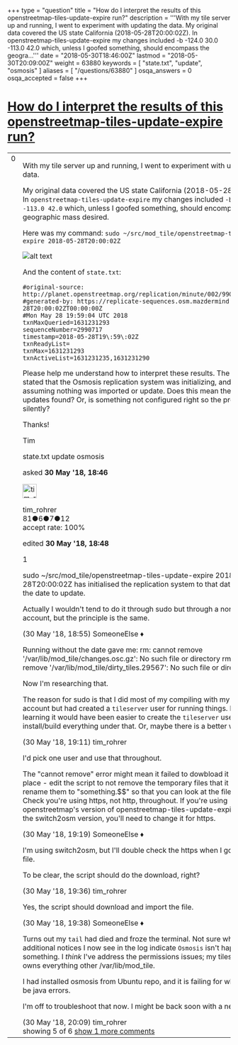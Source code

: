 +++
type = "question"
title = "How do I interpret the results of this openstreetmap-tiles-update-expire run?"
description = '''With my tile server up and running, I went to experiment with updating the data.  My original data covered the US state California (2018-05-28T20:00:02Z). In openstreetmap-tiles-update-expire my changes included -b -124.0 30.0 -113.0 42.0 which, unless I goofed something, should encompass the geogra...'''
date = "2018-05-30T18:46:00Z"
lastmod = "2018-05-30T20:09:00Z"
weight = 63880
keywords = [ "state.txt", "update", "osmosis" ]
aliases = [ "/questions/63880" ]
osqa_answers = 0
osqa_accepted = false
+++

<div class="headNormal">

# [How do I interpret the results of this openstreetmap-tiles-update-expire run?](/questions/63880/how-do-i-interpret-the-results-of-this-openstreetmap-tiles-update-expire-run)

</div>

<div id="main-body">

<div id="askform">

<table id="question-table" style="width:100%;">
<colgroup>
<col style="width: 50%" />
<col style="width: 50%" />
</colgroup>
<tbody>
<tr>
<td style="width: 30px; vertical-align: top"><div class="vote-buttons">
<span id="post-63880-upvote" class="ajax-command post-vote up" rel="nofollow" title="I like this post (click again to cancel)"> </span>
<div id="post-63880-score" class="post-score" title="current number of votes">
0
</div>
<span id="post-63880-downvote" class="ajax-command post-vote down" rel="nofollow" title="I dont like this post (click again to cancel)"> </span> <span id="favorite-mark" class="ajax-command favorite-mark" rel="nofollow" title="mark/unmark this question as favorite (click again to cancel)"> </span>
<div id="favorite-count" class="favorite-count">
&#10;</div>
</div></td>
<td><div id="item-right">
<div class="question-body">
<p>With my tile server up and running, I went to experiment with updating the data.</p>
<p>My original data covered the US state California (2018-05-28T20:00:02Z). In <code>openstreetmap-tiles-update-expire</code> my changes included <code>-b -124.0 30.0 -113.0 42.0</code> which, unless I goofed something, should encompass the geographic mass desired.</p>
<p>Here was my command: <code>sudo ~/src/mod_tile/openstreetmap-tiles-update-expire 2018-05-28T20:00:02Z</code></p>
<p><img src="/upfiles/OSM_Update_Results_9AUnsuP.png" alt="alt text" /></p>
<p>And the content of <code>state.txt</code>:</p>
<pre><code>#original-source: http://planet.openstreetmap.org/replication/minute/002/990/717.state.txt
#generated-by: https://replicate-sequences.osm.mazdermind.de/?2018-05-28T20:00:02ZT00:00:00Z
#Mon May 28 19:59:04 UTC 2018
txnMaxQueried=1631231293
sequenceNumber=2990717
timestamp=2018-05-28T19\:59\:02Z
txnReadyList=
txnMax=1631231293
txnActiveList=1631231235,1631231290</code></pre>
<p>Please help me understand how to interpret these results. The <code>run.log</code> only stated that the Osmosis replication system was initializing, and so I'm assuming nothing was imported or update. Does this mean there were no updates found? Or, is something not configured right so the process failed silently?</p>
<p>Thanks!</p>
<p>Tim</p>
</div>
<div id="question-tags" class="tags-container tags">
<span class="post-tag tag-link-state.txt" rel="tag" title="see questions tagged &#39;state.txt&#39;">state.txt</span> <span class="post-tag tag-link-update" rel="tag" title="see questions tagged &#39;update&#39;">update</span> <span class="post-tag tag-link-osmosis" rel="tag" title="see questions tagged &#39;osmosis&#39;">osmosis</span>
</div>
<div id="question-controls" class="post-controls">
&#10;</div>
<div class="post-update-info-container">
<div class="post-update-info post-update-info-user">
<p>asked <strong>30 May '18, 18:46</strong></p>
<img src="https://secure.gravatar.com/avatar/9d2fa479c7f7984fd8fd435b2badbc4d?s=32&amp;d=identicon&amp;r=g" class="gravatar" width="32" height="32" alt="tim_rohrer&#39;s gravatar image" />
<p><span>tim_rohrer</span><br />
<span class="score" title="81 reputation points">81</span><span title="6 badges"><span class="badge1">●</span><span class="badgecount">6</span></span><span title="7 badges"><span class="silver">●</span><span class="badgecount">7</span></span><span title="12 badges"><span class="bronze">●</span><span class="badgecount">12</span></span><br />
<span class="accept_rate" title="Rate of the user&#39;s accepted answers">accept rate:</span> <span title="tim_rohrer has one accepted answer">100%</span></p>
</img>
</div>
<div class="post-update-info post-update-info-edited">
<p><span> edited <strong>30 May '18, 18:48</strong> </span></p>
</div>
</div>
<div id="comments-container-63880" class="comments-container">
<span id="63881"></span>
<div id="comment-63881" class="comment">
<div id="post-63881-score" class="comment-score">
1
</div>
<div class="comment-text">
<p>sudo ~/src/mod_tile/openstreetmap-tiles-update-expire 2018-05-28T20:00:02Z has initialised the replication system to that date; run it without the date to update.</p>
<p>Actually I wouldn't tend to do it through sudo but through a normal user account, but the principle is the same.</p>
</div>
<div id="comment-63881-info" class="comment-info">
<span class="comment-age">(30 May '18, 18:55)</span> <span class="comment-user userinfo">SomeoneElse ♦</span>
</div>
</div>
<span id="63882"></span>
<div id="comment-63882" class="comment">
<div id="post-63882-score" class="comment-score">
&#10;</div>
<div class="comment-text">
<p>Running without the date gave me: rm: cannot remove '/var/lib/mod_tile/changes.osc.gz': No such file or directory rm: cannot remove '/var/lib/mod_tile/dirty_tiles.29567': No such file or directory</p>
<p>Now I'm researching that.</p>
<p>The reason for sudo is that I did most of my compiling with my regular account but had created a <code>tileserver</code> user for running things. I'm now learning it would have been easier to create the <code>tileserver</code> user first, then install/build everything under that. Or, maybe there is a better way?</p>
</div>
<div id="comment-63882-info" class="comment-info">
<span class="comment-age">(30 May '18, 19:11)</span> <span class="comment-user userinfo">tim_rohrer</span>
</div>
</div>
<span id="63884"></span>
<div id="comment-63884" class="comment">
<div id="post-63884-score" class="comment-score">
&#10;</div>
<div class="comment-text">
<p>I'd pick one user and use that throughout.</p>
<p>The "cannot remove" error might mean it failed to dowbload it in the first place - edit the script to not remove the temporary files that it creates (or rename them to "something.$$" so that you can look at the files afterwards). Check you're using https, not http, throughout. If you're using openstreetmap's version of openstreetmap-tiles-update-expire rather than the switch2osm version, you'll need to change it for https.</p>
</div>
<div id="comment-63884-info" class="comment-info">
<span class="comment-age">(30 May '18, 19:19)</span> <span class="comment-user userinfo">SomeoneElse ♦</span>
</div>
</div>
<span id="63885"></span>
<div id="comment-63885" class="comment">
<div id="post-63885-score" class="comment-score">
&#10;</div>
<div class="comment-text">
<p>I'm using switch2osm, but I'll double check the https when I go through the file.</p>
<p>To be clear, the script should do the download, right?</p>
</div>
<div id="comment-63885-info" class="comment-info">
<span class="comment-age">(30 May '18, 19:36)</span> <span class="comment-user userinfo">tim_rohrer</span>
</div>
</div>
<span id="63886"></span>
<div id="comment-63886" class="comment">
<div id="post-63886-score" class="comment-score">
&#10;</div>
<div class="comment-text">
<p>Yes, the script should download and import the file.</p>
</div>
<div id="comment-63886-info" class="comment-info">
<span class="comment-age">(30 May '18, 19:38)</span> <span class="comment-user userinfo">SomeoneElse ♦</span>
</div>
</div>
<span id="63889"></span>
<div id="comment-63889" class="comment not_top_scorer">
<div id="post-63889-score" class="comment-score">
&#10;</div>
<div class="comment-text">
<p>Turns out my <code>tail</code> had died and froze the terminal. Not sure why but the additional notices I now see in the log indicate <code>Osmosis</code> isn't happy about something. I <em>think</em> I've address the permissions issues; my tileserver account owns everything other /var/lib/mod_tile.</p>
<p>I had installed osmosis from Ubuntu repo, and it is failing for what appear to be java errors.</p>
<p>I'm off to troubleshoot that now. I might be back soon with a new post :-)</p>
</div>
<div id="comment-63889-info" class="comment-info">
<span class="comment-age">(30 May '18, 20:09)</span> <span class="comment-user userinfo">tim_rohrer</span>
</div>
</div>
</div>
<div id="comment-tools-63880" class="comment-tools">
<span class="comments-showing"> showing 5 of 6 </span> <a href="#" class="show-all-comments-link">show 1 more comments</a>
</div>
<div class="clear">
&#10;</div>
<div id="comment-63880-form-container" class="comment-form-container">
&#10;</div>
<div class="clear">
&#10;</div>
</div></td>
</tr>
</tbody>
</table>

</div>

</div>

